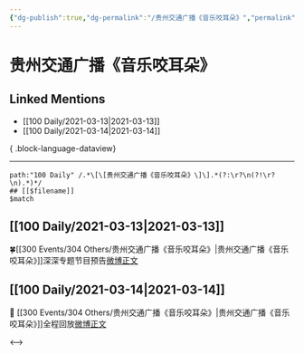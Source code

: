 ```yaml
---
{"dg-publish":true,"dg-permalink":"/贵州交通广播《音乐咬耳朵》","permalink":"/贵州交通广播《音乐咬耳朵》/","created":"2023-04-09T14:58:34.000+08:00","updated":"2023-04-10T17:16:39.000+08:00"}
---
```


# 贵州交通广播《音乐咬耳朵》

## Linked Mentions
- [[100 Daily/2021-03-13\|2021-03-13]]
- [[100 Daily/2021-03-14\|2021-03-14]]

{ .block-language-dataview}

---

```expander
path:"100 Daily" /.*\[\[贵州交通广播《音乐咬耳朵》\]\].*(?:\r?\n(?!\r?\n).*)*/
## [[$filename]]
$match
```
## [[100 Daily/2021-03-13\|2021-03-13]]
🍀[[300 Events/304 Others/贵州交通广播《音乐咬耳朵》\|贵州交通广播《音乐咬耳朵》]]深深专题节目预告[微博正文](https://m.weibo.cn/6466290670/4614301958538603)

## [[100 Daily/2021-03-14\|2021-03-14]]
💫 [[300 Events/304 Others/贵州交通广播《音乐咬耳朵》\|贵州交通广播《音乐咬耳朵》]]全程回放[微博正文](https://weibo.com/detail/4614797415158684)

<-->